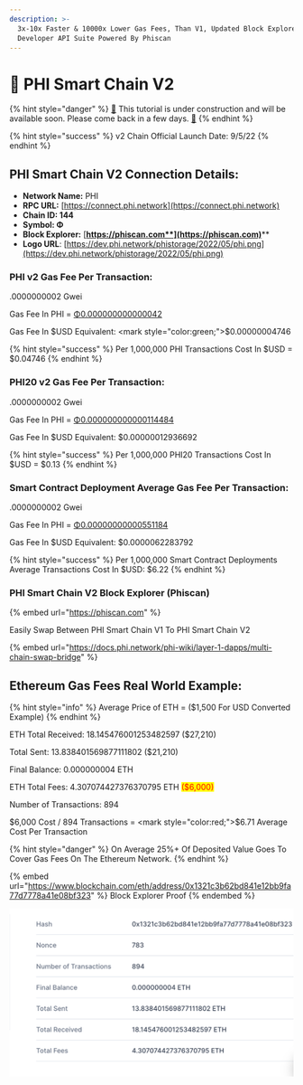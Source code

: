```yaml
---
description: >-
  3x-10x Faster & 10000x Lower Gas Fees, Than V1, Updated Block Explorer & Full
  Developer API Suite Powered By Phiscan
---
```


# 🚀 PHI Smart Chain V2

{% hint style="danger" %}
[🚧](https://www.google.com/search?sxsrf=ALiCzsb265cbawUp9xMGQ6aViu8xcleeNQ:1659512798784\&q=What+does+this+emoji+mean+%F0%9F%9A%A7%3F\&sa=X\&ved=2ahUKEwiDpPz2lqr5AhVsDkQIHYWqBmwQzmd6BAgaEAU) This tutorial is under construction and will be available soon. Please come back in a few days. [🚧](https://www.google.com/search?sxsrf=ALiCzsb265cbawUp9xMGQ6aViu8xcleeNQ:1659512798784\&q=What+does+this+emoji+mean+%F0%9F%9A%A7%3F\&sa=X\&ved=2ahUKEwiDpPz2lqr5AhVsDkQIHYWqBmwQzmd6BAgaEAU)
{% endhint %}

{% hint style="success" %}
v2 Chain Official Launch Date: 9/5/22
{% endhint %}

## PHI Smart Chain V2 Connection Details:

* **Network Name:** PHI
* **RPC URL:** [https://connect.phi.network](https://connect.phi.network)​
* **Chain ID: 144**
* **Symbol: Φ**
* **Block Explorer:** [**https://phiscan.com**](https://phiscan.com)****
* **Logo URL**: [https://dev.phi.network/phistorage/2022/05/phi.png](https://dev.phi.network/phistorage/2022/05/phi.png)

### PHI v2 Gas Fee Per Transaction:

.0000000002 Gwei

Gas Fee In PHI = [Φ0.000000000000042](https://phiscan.com/tx/0x9327d7f2053eee881137526e8593943c06b4759ffecc296bf4f95c27a3c28b6c)

Gas Fee In $USD Equivalent: <mark style="color:green;">$0.00000004746</mark>

{% hint style="success" %}
Per 1,000,000 PHI Transactions Cost In $USD = $0.04746
{% endhint %}

### PHI20 v2 Gas Fee Per Transaction:

.0000000002 Gwei

Gas Fee In PHI = [Φ0.000000000000114484](https://phiscan.com/tx/0xe9897a1afee12b09caaad521c1fa34940513c1772bc8676d769154cb40fb35fb)

Gas Fee In $USD Equivalent: $0.00000012936692

{% hint style="success" %}
Per 1,000,000 PHI20 Transactions Cost In $USD = $0.13
{% endhint %}

### Smart Contract Deployment Average Gas Fee Per Transaction:

.0000000002 Gwei

Gas Fee In PHI = [Φ0.00000000000551184](https://phiscan.com/tx/0x0d9e33410a71ec6e3d2ed7a274726549527155924999c460f0afe191397f00ff)

Gas Fee In $USD Equivalent: $0.0000062283792

{% hint style="success" %}
Per 1,000,000 Smart Contract Deployments Average Transactions Cost In $USD: $6.22
{% endhint %}

### PHI Smart Chain V2 Block Explorer (Phiscan)

{% embed url="https://phiscan.com" %}

Easily Swap Between PHI Smart Chain V1 To PHI Smart Chain V2

{% embed url="https://docs.phi.network/phi-wiki/layer-1-dapps/multi-chain-swap-bridge" %}

## Ethereum Gas Fees Real World Example:

{% hint style="info" %}
Average Price of ETH = ($1,500 For USD Converted Example)
{% endhint %}

ETH Total Received: 18.145476001253482597 ($27,210)

Total Sent: 13.838401569877111802 ($21,210)

Final Balance: 0.000000004 ETH

ETH Total Fees: 4.307074427376370795 ETH <mark style="color:red;">($6,000)</mark>

Number of Transactions: 894&#x20;

$6,000 Cost / 894 Transactions = <mark style="color:red;">$6.71</mark> Average Cost Per Transaction

{% hint style="danger" %}
On Average 25%+ Of Deposited Value Goes To Cover Gas Fees On The Ethereum Network.
{% endhint %}

{% embed url="https://www.blockchain.com/eth/address/0x1321c3b62bd841e12bb9fa77d7778a41e08bf323" %}
Block Explorer Proof&#x20;
{% endembed %}

![](<../.gitbook/assets/Screen Shot 2022-08-03 at 2.11.53 AM.png>)
